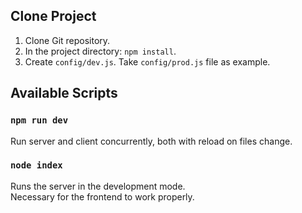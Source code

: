 
## Clone Project

1. Clone Git repository.
1. In the project directory: `npm install`.
1. Create `config/dev.js`. Take `config/prod.js` file as example.

## Available Scripts

### `npm run dev`

Run server and client concurrently, both with reload on files change.

### `node index`

Runs the server in the development mode.<br>
Necessary for the frontend to work properly.